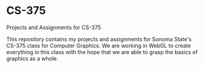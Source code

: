# CS-375
Projects and Assignments for CS-375

This repository contains my projects and assignments for Sonoma State's CS-375 class for Computer Graphics. We are working in WebGL to create everything in this class with the hope that we are able to grasp the basics of graphics as a whole. 
